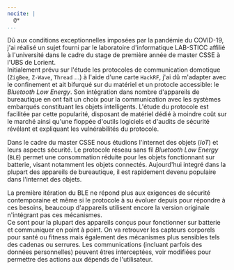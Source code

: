 ```yaml
---
nocite: |
  @*
...
```


Dû aux conditions exceptionnelles imposées par la pandémie du COVID-19, j'ai réalisé un sujet fourni par le laboratoire d'informatique LAB-STICC affilié à l'université dans le cadre du stage de première année de master CSSE à l'UBS de Lorient.  
Initialement prévu sur l'étude les protocoles de communication domotique (`ZigBee`, `Z-Wave`, `Thread` ...) à l'aide d'une carte `HackRF`, j'ai dû m'adapter avec le confinement et ait bifurqué sur du matériel et un protocle accessible: le *Bluetooth Low Energy*. Son intégration dans nombre d'appareils de bureautique en ont fait un choix pour la communication avec les systèmes embarqués constituant les objets intelligents. L'étude du protocole est facilitée par cette popularité, disposant de matériel dédié à moindre coût sur le marché ainsi qu'une floppée d'outils logiciels et d'audits de sécurité révélant et expliquant les vulnérabilités du protocole.

Dans le cadre du master CSSE nous étudions l'internet des objets (*IoT*) et leurs aspects sécurité. Le protocole réseau sans fil *Bluetooth Low Energy* (`BLE`) permet une consommation réduite pour les objets fonctionnant sur batterie, visant notamment les objets connectés. Aujourd'hui integré dans la plupart des appareils de bureautique, il est rapidement devenu populaire dans l'internet des objets.

La première itération du BLE ne répond plus aux exigences de sécurité contemporaine et même si le protocole à su évoluer depuis pour répondre à ces besoins, beaucoup d'appareils utilisent encore la version originale n'intégrant pas ces mécanismes.  
Ce sont pour la plupart des appareils conçus pour fonctionner sur batterie et communiquer en point à point. On va retrouver les capteurs corporels pour santé ou fitness mais également des mécanismes plus sensibles tels des cadenas ou serrures. Les communications (incluant parfois des données personnelles) peuvent êtres interceptées, voir modifiées pour permettre des actions aux dépends de l'utilisateur.